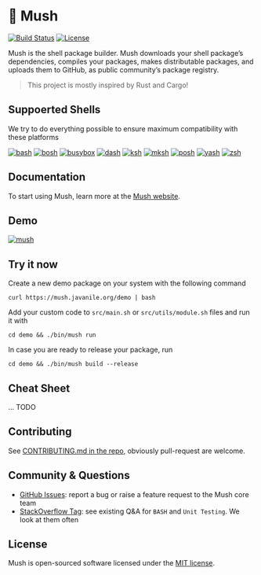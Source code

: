 # 🍄 Mush

[![Build Status](https://travis-ci.com/javanile/pipetest.svg?branch=main)](https://travis-ci.com/javanile/pipetest)
[![License](https://img.shields.io/github/license/javanile/mush.svg)](https://github.com/javanile/mush/blob/main/LICENSE)

Mush is the shell package builder. Mush downloads your shell package’s dependencies, compiles your packages, makes distributable packages, and uploads them to GitHub, as public community’s package registry.

> This project is mostly inspired by Rust and Cargo!

## Suppoerted Shells

We try to do everything possible to ensure maximum compatibility with these platforms

[![bash](https://img.shields.io/badge/bash-&ge;2.03-lightgrey.svg?style=flat)](https://www.gnu.org/software/bash/)
[![bosh](https://img.shields.io/badge/bosh-&ge;2018%2F10%2F07-lightgrey.svg?style=flat)](http://schilytools.sourceforge.net/bosh.html)
[![busybox](https://img.shields.io/badge/busybox-&ge;1.20.0-lightgrey.svg?style=flat)](https://www.busybox.net/)
[![dash](https://img.shields.io/badge/dash-&ge;0.5.4-lightgrey.svg?style=flat)](http://gondor.apana.org.au/~herbert/dash/)
[![ksh](https://img.shields.io/badge/ksh-&ge;93s-lightgrey.svg?style=flat)](http://kornshell.org)
[![mksh](https://img.shields.io/badge/mksh-&ge;R28-lightgrey.svg?style=flat)](http://www.mirbsd.org/mksh.htm)
[![posh](https://img.shields.io/badge/posh-&ge;0.3.14-lightgrey.svg?style=flat)](https://salsa.debian.org/clint/posh)
[![yash](https://img.shields.io/badge/yash-&ge;2.29-lightgrey.svg?style=flat)](https://yash.osdn.jp/)
[![zsh](https://img.shields.io/badge/zsh-&ge;3.1.9-lightgrey.svg?style=flat)](https://www.zsh.org/)

## Documentation

To start using Mush, learn more at the [Mush website](https://mush.javanile.org).

## Demo

[![mush](https://asciinema.org/a/401463.svg)](https://asciinema.org/a/401463)

## Try it now

Create a new demo package on your system with the following command

```shell
curl https://mush.javanile.org/demo | bash
```

Add your custom code to `src/main.sh` or `src/utils/module.sh` files and run it with

```shell
cd demo && ./bin/mush run 
```

In case you are ready to release your package, run

```shell
cd demo && ./bin/mush build --release
```

## Cheat Sheet

... TODO

## Contributing

See [CONTRIBUTING.md in the repo](https://github.com/javanile/mush/blob/main/CONTRIBUTING.md), obviously pull-request are welcome.

## Community & Questions

- [GitHub Issues](https://github.com/javanile/mush/issues): report a bug or raise a feature request to the Mush core team
- [StackOverflow Tag](https://stackoverflow.com/questions/tagged/bash+unit-testing): see existing Q&A for `BASH` and `Unit Testing`. We look at them often

## License

Mush is open-sourced software licensed under the [MIT license](LICENSE.md).
